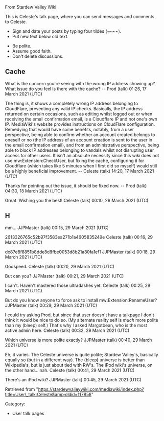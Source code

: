 From Stardew Valley Wiki

This is Celeste's talk page, where you can send messages and comments to Celeste.

- Sign and date your posts by typing four tildes (~~~~).
- Put new text below old text.

<!--THE END-->

- Be polite.
- Assume good faith.
- Don't delete discussions.

## Cache

What is the concern you're seeing with the wrong IP address showing up? What issue do you feel is there with the cache? -- Prod (talk) 01:26, 17 March 2021 (UTC)

The thing is, it shows a completely wrong IP address belonging to CloudFlare, preventing any valid IP checks. Basically, the IP address returned on certain occasions, such as editing whilst logged out or when receiving the email confirmation email, is a Cloudflare IP and not one's own IP. MediaWiki's website provides instructions on CloudFlare configuration. Remedying that would have some benefits, notably, from a user perspective, being able to confirm whether an account created belongs to oneself or no (the IP address of an account creation is sent to the user in the email confirmation email), and from an administrative perspective, being able to block IP addresses belonging to vandals whilst not disrupting user access for other users. It isn't an absolute necessity since this wiki does not use mw:Extension:CheckUser, but fixing the cache, configuring it for Cloudflare (which takes like 5 minutes when I first did so myself) would still be a highly beneficial improvement. -- Celeste (talk) 14:20, 17 March 2021 (UTC)

Thanks for pointing out the issue, it should be fixed now. -- Prod (talk) 04:30, 18 March 2021 (UTC)

Great. Wishing you the best! Celeste (talk) 00:10, 29 March 2021 (UTC)

## H

mm... JJPMaster (talk) 00:15, 29 March 2021 (UTC)

2613326765c52b97f3583ea271b1a4605835249e Celeste (talk) 00:16, 29 March 2021 (UTC)

dc87e8f8851b8dde8d8fbe0053d8b21a80fa1ef1 JJPMaster (talk) 00:18, 29 March 2021 (UTC)

Godspeed. Celeste (talk) 00:20, 29 March 2021 (UTC)

But can you? JJPMaster (talk) 00:21, 29 March 2021 (UTC)

I can't. Haven't mastered those ultradashes yet. Celeste (talk) 00:25, 29 March 2021 (UTC)

But do you know anyone to force ask to install mw:Extension:RenameUser? JJPMaster (talk) 00:29, 29 March 2021 (UTC)

I could try asking Prod, but since that user doesn't have a talkpage I don't think it would be nice to do so. (My alternate reality self is *much* more polite than my (bleep) self.) That's why I asked Margotbean, who is the most active admin here. Celeste (talk) 00:32, 29 March 2021 (UTC)

Which universe is more polite exactly? JJPMaster (talk) 00:40, 29 March 2021 (UTC)

Eh, it varies. The Celeste universe is quite polite; Stardew Valley's, basically equally so (but in a different way). The (bleep) universe is better than Wikipedia's, but is just about tied with RW's. The iPod wiki's universe, on the other hand... nah. Celeste (talk) 00:41, 29 March 2021 (UTC)

There's an iPod wiki? JJPMaster (talk) 00:45, 29 March 2021 (UTC)

Retrieved from "https://stardewvalleywiki.com/mediawiki/index.php?title=User\_talk:Celeste&amp;oldid=117858"

Category:

- User talk pages